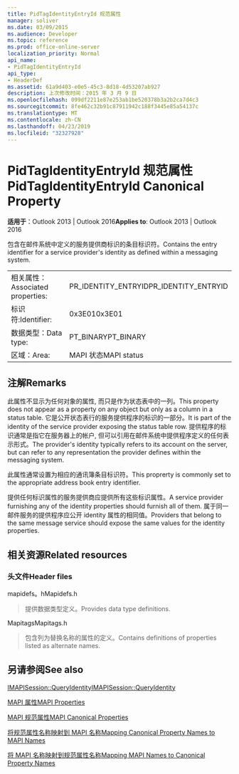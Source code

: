 ```yaml
---
title: PidTagIdentityEntryId 规范属性
manager: soliver
ms.date: 03/09/2015
ms.audience: Developer
ms.topic: reference
ms.prod: office-online-server
localization_priority: Normal
api_name:
- PidTagIdentityEntryId
api_type:
- HeaderDef
ms.assetid: 61a9d403-e0e5-45c3-8d18-4d53207ab927
description: 上次修改时间：2015 年 3 月 9 日
ms.openlocfilehash: 099df2211e87e253ab1be520378b3a2b2ca7d4c3
ms.sourcegitcommit: 8fe462c32b91c87911942c188f3445e85a54137c
ms.translationtype: MT
ms.contentlocale: zh-CN
ms.lasthandoff: 04/23/2019
ms.locfileid: "32327928"
---
```

# <a name="pidtagidentityentryid-canonical-property"></a><span data-ttu-id="fafbf-103">PidTagIdentityEntryId 规范属性</span><span class="sxs-lookup"><span data-stu-id="fafbf-103">PidTagIdentityEntryId Canonical Property</span></span>

  
  
<span data-ttu-id="fafbf-104">**适用于**：Outlook 2013 | Outlook 2016</span><span class="sxs-lookup"><span data-stu-id="fafbf-104">**Applies to**: Outlook 2013 | Outlook 2016</span></span> 
  
<span data-ttu-id="fafbf-105">包含在邮件系统中定义的服务提供商标识的条目标识符。</span><span class="sxs-lookup"><span data-stu-id="fafbf-105">Contains the entry identifier for a service provider's identity as defined within a messaging system.</span></span> 
  
|||
|:-----|:-----|
|<span data-ttu-id="fafbf-106">相关属性：</span><span class="sxs-lookup"><span data-stu-id="fafbf-106">Associated properties:</span></span>  <br/> |<span data-ttu-id="fafbf-107">PR_IDENTITY_ENTRYID</span><span class="sxs-lookup"><span data-stu-id="fafbf-107">PR_IDENTITY_ENTRYID</span></span>  <br/> |
|<span data-ttu-id="fafbf-108">标识符:</span><span class="sxs-lookup"><span data-stu-id="fafbf-108">Identifier:</span></span>  <br/> |<span data-ttu-id="fafbf-109">0x3E01</span><span class="sxs-lookup"><span data-stu-id="fafbf-109">0x3E01</span></span>  <br/> |
|<span data-ttu-id="fafbf-110">数据类型：</span><span class="sxs-lookup"><span data-stu-id="fafbf-110">Data type:</span></span>  <br/> |<span data-ttu-id="fafbf-111">PT_BINARY</span><span class="sxs-lookup"><span data-stu-id="fafbf-111">PT_BINARY</span></span>  <br/> |
|<span data-ttu-id="fafbf-112">区域：</span><span class="sxs-lookup"><span data-stu-id="fafbf-112">Area:</span></span>  <br/> |<span data-ttu-id="fafbf-113">MAPI 状态</span><span class="sxs-lookup"><span data-stu-id="fafbf-113">MAPI status</span></span>  <br/> |
   
## <a name="remarks"></a><span data-ttu-id="fafbf-114">注解</span><span class="sxs-lookup"><span data-stu-id="fafbf-114">Remarks</span></span>

<span data-ttu-id="fafbf-115">此属性不显示为任何对象的属性, 而只是作为状态表中的一列。</span><span class="sxs-lookup"><span data-stu-id="fafbf-115">This property does not appear as a property on any object but only as a column in a status table.</span></span> <span data-ttu-id="fafbf-116">它是公开状态表行的服务提供程序的标识的一部分。</span><span class="sxs-lookup"><span data-stu-id="fafbf-116">It is part of the identity of the service provider exposing the status table row.</span></span> <span data-ttu-id="fafbf-117">提供程序的标识通常是指它在服务器上的帐户, 但可以引用在邮件系统中提供程序定义的任何表示形式。</span><span class="sxs-lookup"><span data-stu-id="fafbf-117">The provider's identity typically refers to its account on the server, but can refer to any representation the provider defines within the messaging system.</span></span> 
  
<span data-ttu-id="fafbf-118">此属性通常设置为相应的通讯簿条目标识符。</span><span class="sxs-lookup"><span data-stu-id="fafbf-118">This proprerty is commonly set to the appropriate address book entry identifier.</span></span> 
  
<span data-ttu-id="fafbf-119">提供任何标识属性的服务提供商应提供所有这些标识属性。</span><span class="sxs-lookup"><span data-stu-id="fafbf-119">A service provider furnishing any of the identity properties should furnish all of them.</span></span> <span data-ttu-id="fafbf-120">属于同一邮件服务的提供程序应公开 identity 属性的相同值。</span><span class="sxs-lookup"><span data-stu-id="fafbf-120">Providers that belong to the same message service should expose the same values for the identity properties.</span></span> 
  
## <a name="related-resources"></a><span data-ttu-id="fafbf-121">相关资源</span><span class="sxs-lookup"><span data-stu-id="fafbf-121">Related resources</span></span>

### <a name="header-files"></a><span data-ttu-id="fafbf-122">头文件</span><span class="sxs-lookup"><span data-stu-id="fafbf-122">Header files</span></span>

<span data-ttu-id="fafbf-123">mapidefs。h</span><span class="sxs-lookup"><span data-stu-id="fafbf-123">Mapidefs.h</span></span>
  
> <span data-ttu-id="fafbf-124">提供数据类型定义。</span><span class="sxs-lookup"><span data-stu-id="fafbf-124">Provides data type definitions.</span></span>
    
<span data-ttu-id="fafbf-125">Mapitags</span><span class="sxs-lookup"><span data-stu-id="fafbf-125">Mapitags.h</span></span>
  
> <span data-ttu-id="fafbf-126">包含列为替换名称的属性的定义。</span><span class="sxs-lookup"><span data-stu-id="fafbf-126">Contains definitions of properties listed as alternate names.</span></span>
    
## <a name="see-also"></a><span data-ttu-id="fafbf-127">另请参阅</span><span class="sxs-lookup"><span data-stu-id="fafbf-127">See also</span></span>



[<span data-ttu-id="fafbf-128">IMAPISession::QueryIdentity</span><span class="sxs-lookup"><span data-stu-id="fafbf-128">IMAPISession::QueryIdentity</span></span>](imapisession-queryidentity.md)


[<span data-ttu-id="fafbf-129">MAPI 属性</span><span class="sxs-lookup"><span data-stu-id="fafbf-129">MAPI Properties</span></span>](mapi-properties.md)
  
[<span data-ttu-id="fafbf-130">MAPI 规范属性</span><span class="sxs-lookup"><span data-stu-id="fafbf-130">MAPI Canonical Properties</span></span>](mapi-canonical-properties.md)
  
[<span data-ttu-id="fafbf-131">将规范属性名称映射到 MAPI 名称</span><span class="sxs-lookup"><span data-stu-id="fafbf-131">Mapping Canonical Property Names to MAPI Names</span></span>](mapping-canonical-property-names-to-mapi-names.md)
  
[<span data-ttu-id="fafbf-132">将 MAPI 名称映射到规范属性名称</span><span class="sxs-lookup"><span data-stu-id="fafbf-132">Mapping MAPI Names to Canonical Property Names</span></span>](mapping-mapi-names-to-canonical-property-names.md)

